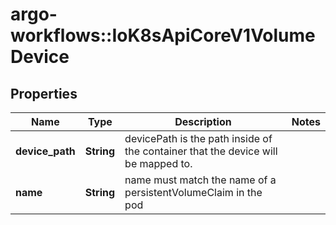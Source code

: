 # argo-workflows::IoK8sApiCoreV1VolumeDevice

## Properties
Name | Type | Description | Notes
------------ | ------------- | ------------- | -------------
**device_path** | **String** | devicePath is the path inside of the container that the device will be mapped to. | 
**name** | **String** | name must match the name of a persistentVolumeClaim in the pod | 


